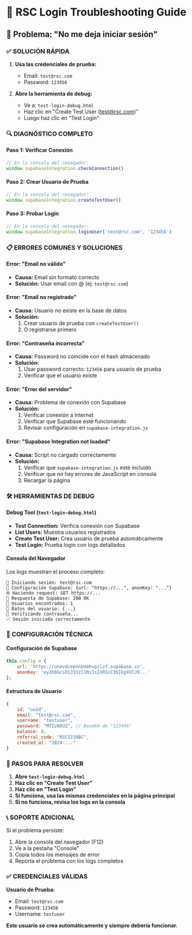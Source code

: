 # 🔐 RSC Login Troubleshooting Guide

## 🚨 Problema: "No me deja iniciar sesión"

### ✅ SOLUCIÓN RÁPIDA

1. **Usa las credenciales de prueba:**
   - Email: `test@rsc.com`
   - Password: `123456`

2. **Abre la herramienta de debug:**
   - Ve a: `test-login-debug.html`
   - Haz clic en "Create Test User (test@rsc.com)"
   - Luego haz clic en "Test Login"

### 🔍 DIAGNÓSTICO COMPLETO

#### **Paso 1: Verificar Conexión**
```javascript
// En la consola del navegador:
window.supabaseIntegration.checkConnection()
```

#### **Paso 2: Crear Usuario de Prueba**
```javascript
// En la consola del navegador:
window.supabaseIntegration.createTestUser()
```

#### **Paso 3: Probar Login**
```javascript
// En la consola del navegador:
window.supabaseIntegration.loginUser('test@rsc.com', '123456')
```

### 📋 ERRORES COMUNES Y SOLUCIONES

#### **Error: "Email no válido"**
- **Causa:** Email sin formato correcto
- **Solución:** Usar email con @ (ej: `test@rsc.com`)

#### **Error: "Email no registrado"**
- **Causa:** Usuario no existe en la base de datos
- **Solución:** 
  1. Crear usuario de prueba con `createTestUser()`
  2. O registrarse primero

#### **Error: "Contraseña incorrecta"**
- **Causa:** Password no coincide con el hash almacenado
- **Solución:** 
  1. Usar password correcto: `123456` para usuario de prueba
  2. Verificar que el usuario existe

#### **Error: "Error del servidor"**
- **Causa:** Problema de conexión con Supabase
- **Solución:**
  1. Verificar conexión a internet
  2. Verificar que Supabase esté funcionando
  3. Revisar configuración en `supabase-integration.js`

#### **Error: "Supabase Integration not loaded"**
- **Causa:** Script no cargado correctamente
- **Solución:**
  1. Verificar que `supabase-integration.js` esté incluido
  2. Verificar que no hay errores de JavaScript en consola
  3. Recargar la página

### 🛠️ HERRAMIENTAS DE DEBUG

#### **Debug Tool (`test-login-debug.html`)**
- **Test Connection:** Verifica conexión con Supabase
- **List Users:** Muestra usuarios registrados
- **Create Test User:** Crea usuario de prueba automáticamente
- **Test Login:** Prueba login con logs detallados

#### **Consola del Navegador**
Los logs muestran el proceso completo:
```
🔐 Iniciando sesión: test@rsc.com
🔧 Configuración Supabase: {url: "https://...", anonKey: "..."}
🌐 Haciendo request: GET https://...
📡 Respuesta de Supabase: 200 OK
👥 Usuarios encontrados: 1
👤 Datos del usuario: {...}
🔑 Verificando contraseña...
✅ Sesión iniciada correctamente
```

### 🔧 CONFIGURACIÓN TÉCNICA

#### **Configuración de Supabase**
```javascript
this.config = {
    url: 'https://unevdceponbnmhvpzlzf.supabase.co',
    anonKey: 'eyJhbGciOiJIUzI1NiIsInR5cCI6IkpXVCJ9...'
};
```

#### **Estructura de Usuario**
```javascript
{
    id: "uuid",
    email: "test@rsc.com",
    username: "testuser",
    password: "MTIzNDU2", // Base64 de "123456"
    balance: 0,
    referral_code: "RSC123ABC",
    created_at: "2024-..."
}
```

### 🎯 PASOS PARA RESOLVER

1. **Abre `test-login-debug.html`**
2. **Haz clic en "Create Test User"**
3. **Haz clic en "Test Login"**
4. **Si funciona, usa las mismas credenciales en la página principal**
5. **Si no funciona, revisa los logs en la consola**

### 📞 SOPORTE ADICIONAL

Si el problema persiste:
1. Abre la consola del navegador (F12)
2. Ve a la pestaña "Console"
3. Copia todos los mensajes de error
4. Reporta el problema con los logs completos

### ✅ CREDENCIALES VÁLIDAS

**Usuario de Prueba:**
- Email: `test@rsc.com`
- Password: `123456`
- Username: `testuser`

**Este usuario se crea automáticamente y siempre debería funcionar.**
